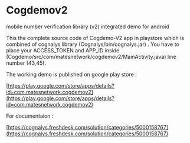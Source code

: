 # Cogdemov2
mobile number verification library (v2) integrated demo for android


This the complete source code of Cogdemo-V2 app in playstore which is combined of cognalys library (Cognalys/bin/cognalys.jar) . You have to place your ACCESS_TOKEN and APP_ID inside (Cogdemo/src/com/matesnetwork/cogdemov2/MainActivity.java)
line number (43,45).

The working demo is published on google play store :

[https://play.google.com/store/apps/details?id=com.matesnetwork.cogdemov2](https://play.google.com/store/apps/details?id=com.matesnetwork.cogdemov2)


For documentaion :


[https://cognalys.freshdesk.com/solution/categories/5000158767](https://cognalys.freshdesk.com/solution/categories/5000158767)


